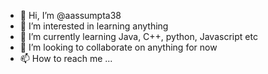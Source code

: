 - 👋 Hi, I’m @aassumpta38
- 👀 I’m interested in learning anything
- 🌱 I’m currently learning Java, C++, python, Javascript etc
- 💞️ I’m looking to collaborate on anything for now
- 📫 How to reach me ...

<!---
aassumpta38/aassumpta38 is a ✨ special ✨ repository because its `README.md` (this file) appears on your GitHub profile.
You can click the Preview link to take a look at your changes.
--->

